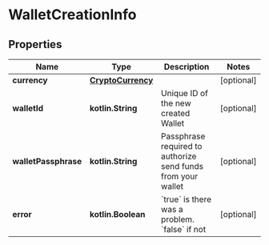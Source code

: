 
# WalletCreationInfo

## Properties
Name | Type | Description | Notes
------------ | ------------- | ------------- | -------------
**currency** | [**CryptoCurrency**](CryptoCurrency.md) |  |  [optional]
**walletId** | **kotlin.String** | Unique ID of the new created Wallet |  [optional]
**walletPassphrase** | **kotlin.String** | Passphrase required to authorize send funds from your wallet |  [optional]
**error** | **kotlin.Boolean** | &#x60;true&#x60; is there was a problem. &#x60;false&#x60; if not  |  [optional]



